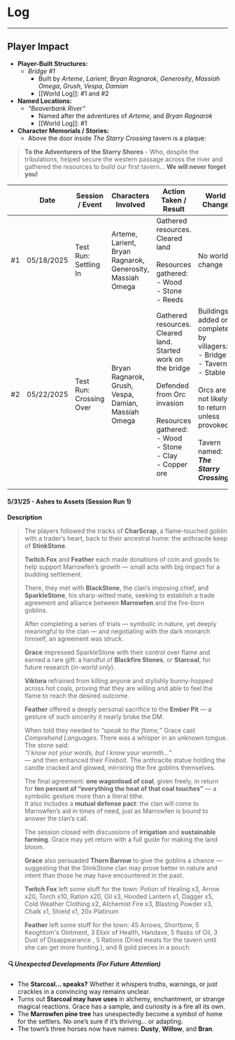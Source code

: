 # Log
---
## Player Impact

- **Player-Built Structures:**    
	- *Bridge #1*
		- Built by *Arteme*, *Larient*, *Bryan Ragnarok*, *Generosity*, *Massiah Omega*, *Grush*, *Vespa*, *Damian*
		- [[World Log]]: #1 and #2
- **Named Locations:**
	- *“Beaverbank River”*
		- Named after the adventures of *Arteme*, and *Bryan Ragnarok*
		- [[World Log]]: #1
- **Character Memorials / Stories:**
	- Above the door inside *The Starry Crossing* tavern is a plaque:
> **To the Adventurers of the Starry Shores** - Who, despite the tribulations, helped secure the western passage across the river and gathered the resources to build our first tavern… **We will never forget you!**


|     | Date       | Session / Event         | Characters Involved                                        | Action Taken / Result                                                                                                                                                    | World Change                                                                                                                                                                       |
| --- | ---------- | ----------------------- | ---------------------------------------------------------- | ------------------------------------------------------------------------------------------------------------------------------------------------------------------------ | ---------------------------------------------------------------------------------------------------------------------------------------------------------------------------------- |
| #1  | 05/18/2025 | Test Run: Settling In   | Arteme, Larient, Bryan Ragnarok, Generosity, Massiah Omega | Gathered resources. Cleared land<br><br>Resources gathered:<br>- Wood<br>- Stone<br>- Reeds                                                                              | No world change                                                                                                                                                                    |
| #2  | 05/22/2025 | Test Run: Crossing Over | Bryan Ragnarok, Grush, Vespa, Damian, Massiah Omega        | Gathered resources. Cleared land. Started work on the bridge<br><br>Defended from Orc invasion<br><br>Resources gathered:<br>- Wood<br>- Stone<br>- Clay<br>- Copper ore | Buildings added or completed by villagers:<br>- Bridge<br>- Tavern<br>- Stable<br><br>Orcs are not likely to return unless provoked<br><br>Tavern named: ***The Starry Crossing*** |
|     |            |                         |                                                            |                                                                                                                                                                          |                                                                                                                                                                                    |
|     |            |                         |                                                            |                                                                                                                                                                          |                                                                                                                                                                                    |


#### 5/31/25 - Ashes to Assets (Session Run 1)
**Description**
> The players followed the tracks of **CharScrap**, a flame-touched goblin with a trader’s heart, back to their ancestral home: the anthracite keep of **StinkStone**.  
>  
> **Twitch Fox** and **Feather** each made donations of coin and goods to help support Marrowfen’s growth — small acts with big impact for a budding settlement.
> 
> There, they met with **BlackStone**, the clan’s imposing chief, and **SparkleStone**, his sharp-witted mate, seeking to establish a trade agreement and alliance between **Marrowfen** and the fire-born goblins.  
>  
> After completing a series of trials — symbolic in nature, yet deeply meaningful to the clan — and negotiating with the dark monarch himself, an agreement was struck.  
>  
> **Grace** impressed SparkleStone with their control over flame and earned a rare gift: a handful of **Blackfire Stones**, or **Starcoal**, for future research (*in-world only*).  
>  
> **Viktora** refrained from killing anyone and stylishly bunny-hopped across hot coals, proving that they are willing and able to feel the flame to reach the desired outcome.  
>  
> **Feather** offered a deeply personal sacrifice to the **Ember Pit** — a gesture of such sincerity it nearly broke the DM.  
>  
> When told they needed to *“speak to the flame,”* Grace cast *Comprehend Languages*. There was a whisper in an unknown tongue. The stone said:  
> *“I know not your words, but I know your warmth...”*  
> — and then enhanced their *Firebolt*. The anthracite statue holding the candle cracked and glowed, mirroring the fire goblins themselves.  
>  
> The final agreement: **one wagonload of coal**, given freely, in return for **ten percent of “everything the heat of that coal touches”** — a symbolic gesture more than a literal tithe.  
> It also includes a **mutual defense pact**: the clan will come to Marrowfen’s aid in times of need, just as Marrowfen is bound to answer the clan’s call.
>  
> The session closed with discussions of **irrigation** and **sustainable farming**. Grace may yet return with a full guide for making the land bloom.
> 
> **Grace** also persuaded **Thorn Barrow** to give the goblins a chance — suggesting that the StinkStone clan may prove better in nature and intent than those he may have encountered in the past.
> 
> **Twitch Fox** left some stuff for the town: Potion of Healing x3, Arrow x20, Torch x10, Ration x20, Oil x3, Hooded Lantern x1, Dagger x5, Cold Weather Clothing x2, Alchemist Fire x3, Blasting Powder x3, Chalk x1, Shield x1, 20x Platinum
>
> **Feather** left some stuff for the town: 45 Arrows, Shortbow, 5 Keoghtom's Ointment, 3 Elixir of Health, Handaxe, 5 flasks of Oil, 3 Dust of Disappearance , 5 Rations (Dried meats for the tavern until she can get more hunting.), and 8 gold pieces in a pouch

##### 🔍 **Unexpected Developments (For Future Attention)**

- The **Starcoal... speaks?** Whether it whispers truths, warnings, or just crackles in a convincing way remains unclear.  
- Turns out **Starcoal may have uses** in alchemy, enchantment, or strange magical reactions. Grace has a sample, and curiosity is a fire all its own.  
- The **Marrowfen pine tree** has unexpectedly become a symbol of home for the settlers. No one’s sure if it’s thriving… or adapting.  
- The town’s three horses now have names: **Dusty**, **Willow**, and **Bran**.

